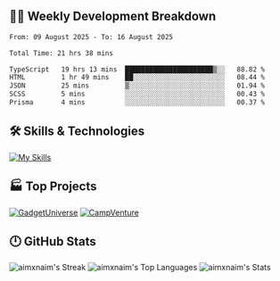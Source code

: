 

## 🧑‍💻 Weekly Development Breakdown

<!--START_SECTION:waka-->

```txt
From: 09 August 2025 - To: 16 August 2025

Total Time: 21 hrs 38 mins

TypeScript   19 hrs 13 mins  ██████████████████████▒░░   88.82 %
HTML         1 hr 49 mins    ██░░░░░░░░░░░░░░░░░░░░░░░   08.44 %
JSON         25 mins         ▒░░░░░░░░░░░░░░░░░░░░░░░░   01.94 %
SCSS         5 mins          ░░░░░░░░░░░░░░░░░░░░░░░░░   00.43 %
Prisma       4 mins          ░░░░░░░░░░░░░░░░░░░░░░░░░   00.37 %
```

<!--END_SECTION:waka-->

## 🛠️ Skills & Technologies

[![My Skills](https://skillicons.dev/icons?i=angular,react,docker,mongodb,nodejs,express,github,bootstrap,prisma,postman,postgres&perline=8)](https://skillicons.dev)

## 🏭 Top Projects

[![GadgetUniverse](https://github-readme-stats.vercel.app/api/pin/?username=aimxnaim&repo=GadgetUniverse&theme=tokyonight&show_icons=true&hide_border=true)](https://github.com/aimxnaim/GadgetUniverse)
[![CampVenture](https://github-readme-stats.vercel.app/api/pin/?username=aimxnaim&repo=CampVenture&theme=tokyonight&show_icons=true&hide_border=true)](https://github.com/aimxnaim/CampVenture)

## 🕛 GitHub Stats

![aimxnaim's Streak](https://streak-stats.demolab.com?user=aimxnaim&theme=tokyonight&show_icons=true&hide_border=true)
![aimxnaim's Top Languages](https://github-readme-stats.vercel.app/api/top-langs/?username=aimxnaim&theme=tokyonight&show_icons=true&hide_border=true&layout=compact)
![aimxnaim's Stats](https://github-readme-stats.vercel.app/api?username=aimxnaim&theme=tokyonight&show_icons=true&hide_border=true&count_private=true)




